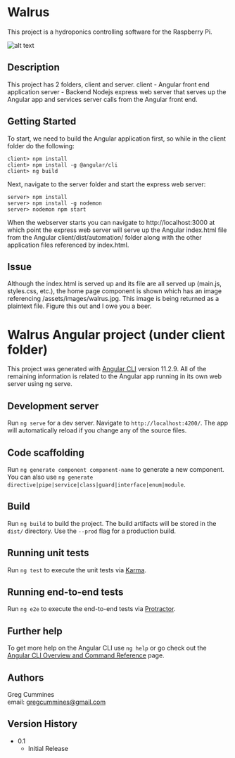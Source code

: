# Walrus

This project is a hydroponics controlling software for the Raspberry Pi. 

![alt text](https://github.com/gregcummines/walrus/blob/master/client/src/assets/images/walrus.jpeg?raw=true)

## Description

This project has 2 folders, client and server.
client - Angular front end application
server - Backend Nodejs express web server that serves up the Angular app and services server calls from the Angular front end.

## Getting Started

To start, we need to build the Angular application first, so while in the client folder do the following:
```
client> npm install
client> npm install -g @angular/cli
client> ng build
```

Next, navigate to the server folder and start the express web server:
```
server> npm install
server> npm install -g nodemon
server> nodemon npm start
```

When the webserver starts you can navigate to http://localhost:3000 at which point the express web server will serve up the Angular index.html file from the Angular client/dist/automation/ folder along with the other application files referenced by index.html. 

## Issue
Although the index.html is served up and its file are all served up (main.js, styles.css, etc.), the home page component is shown which has an image referencing /assets/images/walrus.jpg. This image is being returned as a plaintext file. Figure this out and I owe you a beer. 

# Walrus Angular project (under client folder)

This project was generated with [Angular CLI](https://github.com/angular/angular-cli) version 11.2.9. All of the remaining information is related to the Angular app running in its own web server using ng serve.

## Development server

Run `ng serve` for a dev server. Navigate to `http://localhost:4200/`. The app will automatically reload if you change any of the source files.

## Code scaffolding

Run `ng generate component component-name` to generate a new component. You can also use `ng generate directive|pipe|service|class|guard|interface|enum|module`.

## Build

Run `ng build` to build the project. The build artifacts will be stored in the `dist/` directory. Use the `--prod` flag for a production build.

## Running unit tests

Run `ng test` to execute the unit tests via [Karma](https://karma-runner.github.io).

## Running end-to-end tests

Run `ng e2e` to execute the end-to-end tests via [Protractor](http://www.protractortest.org/).

## Further help

To get more help on the Angular CLI use `ng help` or go check out the [Angular CLI Overview and Command Reference](https://angular.io/cli) page.


## Authors

Greg Cummines  
email: gregcummines@gmail.com

## Version History

* 0.1
    * Initial Release

